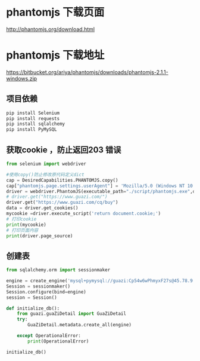 
# phantomjs 下载页面
http://phantomjs.org/download.html
# phantomjs 下载地址
https://bitbucket.org/ariya/phantomjs/downloads/phantomjs-2.1.1-windows.zip

## 项目依赖
```python
pip install Selenium
pip install requests
pip install sqlalchemy
pip install PyMySQL
```


## 获取cookie ，防止返回203 错误
```python
from selenium import webdriver

#使用copy()防止修改原代码定义dict
cap = DesiredCapabilities.PHANTOMJS.copy()
cap["phantomjs.page.settings.userAgent"] = 'Mozilla/5.0 (Windows NT 10.0; WOW64) AppleWebKit/537.36 (KHTML, like Gecko) Chrome/64.0.3282.167 Safari/537.36'
driver = webdriver.PhantomJS(executable_path="./script/phantomjs.exe",desired_capabilities=cap)
# driver.get("https://www.guazi.com/")
driver.get("https://www.guazi.com/cq/buy")
data = driver.get_cookies()
mycookie =driver.execute_script('return document.cookie;')
# 打印cookie
print(mycookie)
# 打印页面内容
print(driver.page_source)
```


## 创建表
```python
from sqlalchemy.orm import sessionmaker

engine = create_engine('mysql+pymysql://guazi:Cp54w6wPhmyxF27s@45.78.9.17:3306/guazi')
Session = sessionmaker()
Session.configure(bind=engine)
session = Session()

def initialize_db():
    from guazi.guaZiDetail import GuaZiDetail
    try:
        GuaZiDetail.metadata.create_all(engine)

    except OperationalError:
        print(OperationalError)

initialize_db()

```





